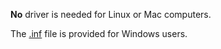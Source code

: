 **No** driver is needed for Linux or Mac computers.

The [.inf](tofe-lowspeedio.inf) file is provided for Windows users.
